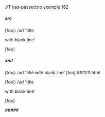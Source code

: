 //T has-passed:no
example 162
##### src
[foo]: /url 'title

with blank line'

[foo]
##### xml
<?xml version="1.0" encoding="UTF-8"?>
<!DOCTYPE document SYSTEM "CommonMark.dtd">
<document xmlns="http://commonmark.org/xml/1.0">
  <paragraph>
    <text>[foo]: /url 'title</text>
  </paragraph>
  <paragraph>
    <text>with blank line'</text>
  </paragraph>
  <paragraph>
    <text>[foo]</text>
  </paragraph>
</document>
##### html
<p>[foo]: /url 'title</p>
<p>with blank line'</p>
<p>[foo]</p>
#####
